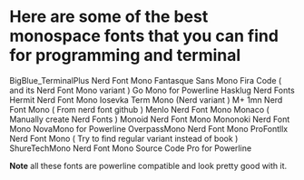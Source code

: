 # Here are some of the best monospace fonts that you can find for programming and terminal

BigBlue_TerminalPlus Nerd Font Mono
Fantasque Sans Mono
Fira Code ( and its Nerd Font Mono variant )
Go Mono for Powerline
Hasklug Nerd Fonts
Hermit Nerd Font Mono
Iosevka Term Mono (Nerd variant )
M+ 1mn Nerd Font Mono ( From nerd font github )
Menlo Nerd Font Mono
Monaco ( Manually create Nerd Fonts )
Monoid Nerd Font Mono
Mononoki Nerd Font Mono
NovaMono for Powerline
OverpassMono Nerd Font Mono
ProFontllx Nerd Font Mono ( Try to find regular variant instead of book )
ShureTechMono Nerd Font Mono
Source Code Pro for Powerline

**Note** all these fonts are powerline compatible and look pretty good with it.

